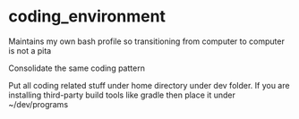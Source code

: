 # coding_environment
Maintains my own bash profile so transitioning from computer to computer is not a pita

Consolidate the same coding pattern

Put all coding related stuff under home directory under dev folder.  If you are installing third-party build tools like gradle then place it under ~/dev/programs

